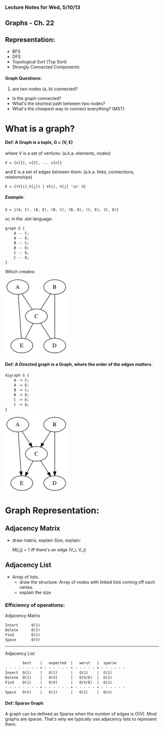 
### Lecture Notes for Wed, 5/10/13

## Graphs - Ch. 22

## Representation:
* BFS
* DFS
* Topological Sort (Top Sort)
* Strongly Connected Components

#### Graph Questions:
1.  are two nodes (a, b) connected?
*   Is the graph connected?
*   What's the shortest path between two nodes?
*   What's the cheapest way to connect everything? (MST)


# What is a graph?

#### Def: A Graph is a tuple, G = (V, E)

where V is a set of vertices:  (a.k.a. elements, nodes)

    V = {v[1], v[2], ... v[n]}


and E is a set of edges between them:  (a.k.a. links, connections, relationships)


    E = {(V[i],V[j]) | V[i], V[j] 'in' V}

##### Example:

    G = {(A, C), (A, E), (B, C), (B, D), (C, E), (C, D)}

or, in the .dot language:

    graph G {
        A -- C;
        A -- E;
        B -- C;
        B -- D;
        C -- E;
        C -- D;
    }

Which creates:

![alt](./images/lecture.jpg "")


#### Def: A Directed graph is a Graph, where the order of the edges matters.

    digraph G {
        A -> C;
        A -> E;
        B -> C;
        B -> D;
        C -> E;
        C -> D;
    }

![alt](./images/digraph.jpg "(with graphviz)")


# Graph Representation:

## Adjacency Matrix
* draw matrix, explain Size, explain:

    M[i,j] = 1 iff there's an edge (V_i, V_j)


## Adjacency List
*   Array of lists.
    *   draw the structure: Array of nodes with linked lists coming off each vertex.
    *   explain the size


### Efficiency of operations:
Adjacency Matrix

    Insert      O(1)
    Delete      O(1)
    Find        O(1)
    Space       O(V)

 - - -



Adjacency List

            best    |   expected  |   worst   |  sparse
    - - - - - - - - + - - - - - - + - - - - - + - - - - - -
    Insert  O(1)    |   O(1)      |   O(1)    |  O(1)
    Delete  O(1)    |   O(V)      |   O(V/E)  |  O(1)
    Find    O(1)    |   O(V)      |   O(V/E)  |  O(1)
    - - - - - - - - + - - - - - - + - - - - - + - - - - - -
    Space   O(V)    |   O(1)      |   O(1)    |  O(n)

#### Def: Sparse Graph
A graph can be defined as Sparse when the number of edges is O(V).  Most graphs are sparse.  That's why we typically use adjacency lists to represent them.




